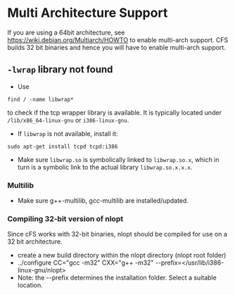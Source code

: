 Multi Architecture Support
========
If you are using a 64bit architecture, see https://wiki.debian.org/Multiarch/HOWTO
to enable multi-arch support. CFS builds 32 bit binaries and hence you will have to enable
multi-arch support. 

## `-lwrap` library not found

- Use
```
find / -name libwrap*
```
to check if the tcp wrapper library is available. It is typically
located under `/lib/x86_64-linux-gnu` or
`i386-linux-gnu`.
- If `libwrap` is not available, install it:
```
sudo apt-get install tcpd tcpd:i386
```

- Make sure `libwrap.so` is symbolically linked to `libwrap.so.x`,
  which in turn is a symbolic link to the actual library `libwrap.so.x.x.x`.

### Multilib
- Make sure g++-multilib, gcc-multilib are installed/updated.

### Compiling 32-bit version of nlopt
Since cFS works with 32-bit binaries, nlopt should be compiled for use on a 32 bit architecture.
- create a new build directory within the nlopt directory (nlopt root folder)
- ../configure CC="gcc -m32" CXX="g++ -m32" --prefix=</usr/lib/i386-linux-gnu/nlopt>
- Note: the --prefix determines the installation folder. Select a suitable location.
  
